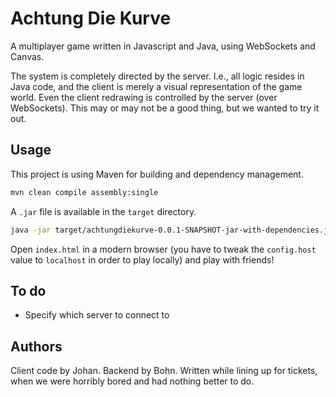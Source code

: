 # Achtung Die Kurve

A multiplayer game written in Javascript and Java, using WebSockets and Canvas.

The system is completely directed by the server. I.e., all logic resides in Java code, and the client is merely a visual representation of the game world. Even the client redrawing is controlled by the server (over WebSockets). This may or may not be a good thing, but we wanted to try it out.

## Usage

This project is using Maven for building and dependency management.

```bash
mvn clean compile assembly:single
```

A `.jar` file is available in the `target` directory.
```bash
java -jar target/achtungdiekurve-0.0.1-SNAPSHOT-jar-with-dependencies.jar
```
Open `index.html` in a modern browser (you have to tweak the `config.host` value to `localhost` in order to play locally) and play with friends!

## To do

- Specify which server to connect to

## Authors

Client code by Johan. Backend by Bohn. Written while lining up for tickets, when we were horribly bored and had nothing better to do.
